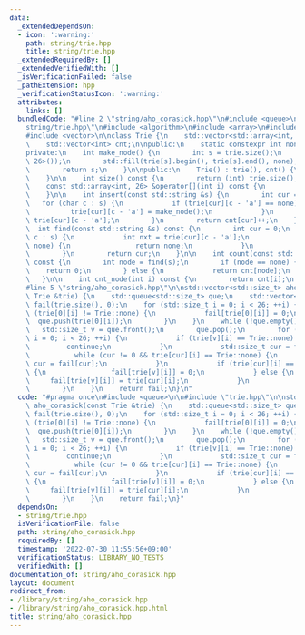 ```yaml
---
data:
  _extendedDependsOn:
  - icon: ':warning:'
    path: string/trie.hpp
    title: string/trie.hpp
  _extendedRequiredBy: []
  _extendedVerifiedWith: []
  _isVerificationFailed: false
  _pathExtension: hpp
  _verificationStatusIcon: ':warning:'
  attributes:
    links: []
  bundledCode: "#line 2 \"string/aho_corasick.hpp\"\n#include <queue>\n\n#line 2 \"\
    string/trie.hpp\"\n#include <algorithm>\n#include <array>\n#include <string>\n\
    #include <vector>\n\nclass Trie {\n    std::vector<std::array<int, 26>> trie;\n\
    \    std::vector<int> cnt;\n\npublic:\n    static constexpr int none = -1;\n\n\
    private:\n    int make_node() {\n        int s = trie.size();\n        trie.emplace_back(std::array<int,\
    \ 26>());\n        std::fill(trie[s].begin(), trie[s].end(), none);\n        cnt.push_back(0);\n\
    \        return s;\n    }\n\npublic:\n    Trie() : trie(), cnt() {\n        make_node();\n\
    \    }\n\n    int size() const {\n        return (int) trie.size();\n    }\n\n\
    \    const std::array<int, 26> &operator[](int i) const {\n        return trie[i];\n\
    \    }\n\n    int insert(const std::string &s) {\n        int cur = 0;\n     \
    \   for (char c : s) {\n            if (trie[cur][c - 'a'] == none) {\n      \
    \          trie[cur][c - 'a'] = make_node();\n            }\n            cur =\
    \ trie[cur][c - 'a'];\n        }\n        return cnt[cur]++;\n    }\n    \n  \
    \  int find(const std::string &s) const {\n        int cur = 0;\n        for (char\
    \ c : s) {\n            int nxt = trie[cur][c - 'a'];\n            if (nxt ==\
    \ none) {\n                return none;\n            }\n            cur = nxt;\n\
    \        }\n        return cur;\n    }\n\n    int count(const std::string &s)\
    \ const {\n        int node = find(s);\n        if (node == none) {\n        \
    \    return 0;\n        } else {\n            return cnt[node];\n        }\n \
    \   }\n\n    int cnt_node(int i) const {\n        return cnt[i];\n    }\n};\n\
    #line 5 \"string/aho_corasick.hpp\"\n\nstd::vector<std::size_t> aho_corasick(const\
    \ Trie &trie) {\n    std::queue<std::size_t> que;\n    std::vector<std::size_t>\
    \ fail(trie.size(), 0);\n    for (std::size_t i = 0; i < 26; ++i) {\n        if\
    \ (trie[0][i] != Trie::none) {\n            fail[trie[0][i]] = 0;\n          \
    \  que.push(trie[0][i]);\n        }\n    }\n    while (!que.empty()) {\n     \
    \   std::size_t v = que.front();\n        que.pop();\n        for (std::size_t\
    \ i = 0; i < 26; ++i) {\n            if (trie[v][i] == Trie::none) {\n       \
    \         continue;\n            }\n            std::size_t cur = fail[v];\n \
    \           while (cur != 0 && trie[cur][i] == Trie::none) {\n               \
    \ cur = fail[cur];\n            }\n            if (trie[cur][i] == Trie::none)\
    \ {\n                fail[trie[v][i]] = 0;\n            } else {\n           \
    \     fail[trie[v][i]] = trie[cur][i];\n            }\n            que.push(trie[v][i]);\n\
    \        }\n    }\n    return fail;\n}\n"
  code: "#pragma once\n#include <queue>\n\n#include \"trie.hpp\"\n\nstd::vector<std::size_t>\
    \ aho_corasick(const Trie &trie) {\n    std::queue<std::size_t> que;\n    std::vector<std::size_t>\
    \ fail(trie.size(), 0);\n    for (std::size_t i = 0; i < 26; ++i) {\n        if\
    \ (trie[0][i] != Trie::none) {\n            fail[trie[0][i]] = 0;\n          \
    \  que.push(trie[0][i]);\n        }\n    }\n    while (!que.empty()) {\n     \
    \   std::size_t v = que.front();\n        que.pop();\n        for (std::size_t\
    \ i = 0; i < 26; ++i) {\n            if (trie[v][i] == Trie::none) {\n       \
    \         continue;\n            }\n            std::size_t cur = fail[v];\n \
    \           while (cur != 0 && trie[cur][i] == Trie::none) {\n               \
    \ cur = fail[cur];\n            }\n            if (trie[cur][i] == Trie::none)\
    \ {\n                fail[trie[v][i]] = 0;\n            } else {\n           \
    \     fail[trie[v][i]] = trie[cur][i];\n            }\n            que.push(trie[v][i]);\n\
    \        }\n    }\n    return fail;\n}"
  dependsOn:
  - string/trie.hpp
  isVerificationFile: false
  path: string/aho_corasick.hpp
  requiredBy: []
  timestamp: '2022-07-30 11:55:56+09:00'
  verificationStatus: LIBRARY_NO_TESTS
  verifiedWith: []
documentation_of: string/aho_corasick.hpp
layout: document
redirect_from:
- /library/string/aho_corasick.hpp
- /library/string/aho_corasick.hpp.html
title: string/aho_corasick.hpp
---
```

